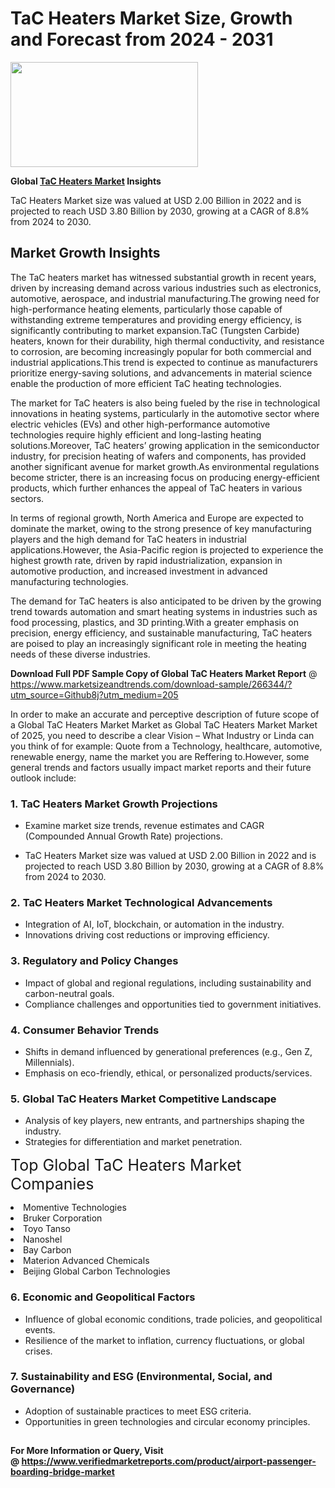 <H1>TaC Heaters Market Size, Growth and Forecast from 2024 - 2031</H1><img class="aligncenter size-medium wp-image-584254" src="https://thirdeyenews.in/wp-content/uploads/2024/09/Global-Market-Research-300x168.jpeg" alt="" width="300" height="168" /><p><strong>Global&nbsp;<a href="https://www.marketsizeandtrends.com/download-sample/266344/?utm_source=Github8j?utm_medium=205">TaC Heaters Market</a> Insights</strong></p><p>TaC Heaters Market size was valued at USD 2.00 Billion in 2022 and is projected to reach USD 3.80 Billion by 2030, growing at a CAGR of 8.8% from 2024 to 2030.</p><p><h2>Market Growth Insights</h2> <p>The TaC heaters market has witnessed substantial growth in recent years, driven by increasing demand across various industries such as electronics, automotive, aerospace, and industrial manufacturing.The growing need for high-performance heating elements, particularly those capable of withstanding extreme temperatures and providing energy efficiency, is significantly contributing to market expansion.TaC (Tungsten Carbide) heaters, known for their durability, high thermal conductivity, and resistance to corrosion, are becoming increasingly popular for both commercial and industrial applications.This trend is expected to continue as manufacturers prioritize energy-saving solutions, and advancements in material science enable the production of more efficient TaC heating technologies.</p> <p>The market for TaC heaters is also being fueled by the rise in technological innovations in heating systems, particularly in the automotive sector where electric vehicles (EVs) and other high-performance automotive technologies require highly efficient and long-lasting heating solutions.Moreover, TaC heaters’ growing application in the semiconductor industry, for precision heating of wafers and components, has provided another significant avenue for market growth.As environmental regulations become stricter, there is an increasing focus on producing energy-efficient products, which further enhances the appeal of TaC heaters in various sectors.</p> <p>In terms of regional growth, North America and Europe are expected to dominate the market, owing to the strong presence of key manufacturing players and the high demand for TaC heaters in industrial applications.However, the Asia-Pacific region is projected to experience the highest growth rate, driven by rapid industrialization, expansion in automotive production, and increased investment in advanced manufacturing technologies.</p> <p>The demand for TaC heaters is also anticipated to be driven by the growing trend towards automation and smart heating systems in industries such as food processing, plastics, and 3D printing.With a greater emphasis on precision, energy efficiency, and sustainable manufacturing, TaC heaters are poised to play an increasingly significant role in meeting the heating needs of these diverse industries.</p> <p><span class=""><strong>Download Full PDF Sample Copy of Global TaC Heaters Market Report</strong> @ <a href="https://www.marketsizeandtrends.com/download-sample/266344/?utm_source=Github8j?utm_medium=205" target="_blank">https://www.marketsizeandtrends.com/download-sample/266344/?utm_source=Github8j?utm_medium=205</a></span></p><p>In order to make an accurate and perceptive description of future scope of a Global&nbsp;TaC Heaters Market Market as Global&nbsp;TaC Heaters Market Market of 2025, you need to describe a clear Vision &ndash; What Industry or Linda can you think of for example: Quote from a Technology, healthcare, automotive, renewable energy, name the market you are Reffering to.However, some general trends and factors usually impact market reports and their future outlook include:</p><h3>1.&nbsp;<strong>TaC Heaters Market Growth Projections</strong></h3><ul><li>Examine market size trends, revenue estimates and CAGR (Compounded Annual Growth Rate) projections.</li><li><p>TaC Heaters Market size was valued at USD 2.00 Billion in 2022 and is projected to reach USD 3.80 Billion by 2030, growing at a CAGR of 8.8% from 2024 to 2030.</p></li></ul><h3>2.&nbsp;<strong>TaC Heaters Market Technological Advancements</strong></h3><ul><li>Integration of AI, IoT, blockchain, or automation in the industry.</li><li>Innovations driving cost reductions or improving efficiency.</li></ul><h3>3.&nbsp;<strong>Regulatory and Policy Changes</strong></h3><ul><li>Impact of global and regional regulations, including sustainability and carbon-neutral goals.</li><li>Compliance challenges and opportunities tied to government initiatives.</li></ul><h3>4.&nbsp;<strong>Consumer Behavior Trends</strong></h3><ul><li>Shifts in demand influenced by generational preferences (e.g., Gen Z, Millennials).</li><li>Emphasis on eco-friendly, ethical, or personalized products/services.</li></ul><h3>5.&nbsp;<strong>Global TaC Heaters Market Competitive Landscape</strong></h3><ul><li>Analysis of key players, new entrants, and partnerships shaping the industry.</li><li>Strategies for differentiation and market penetration.</li></ul><p data-pm-slice="1 1 []"><span style="color: inherit; font-family: inherit; font-size: 25px;">Top Global TaC Heaters Market Companies</span></p><div class="" data-test-id=""><p><li>Momentive Technologies</li><li> Bruker Corporation</li><li> Toyo Tanso</li><li> Nanoshel</li><li> Bay Carbon</li><li> Materion Advanced Chemicals</li><li> Beijing Global Carbon Technologies</li></p></div><h3>6.&nbsp;<strong>Economic and Geopolitical Factors</strong></h3><ul><li>Influence of global economic conditions, trade policies, and geopolitical events.</li><li>Resilience of the market to inflation, currency fluctuations, or global crises.</li></ul><h3>7.&nbsp;<strong>Sustainability and ESG (Environmental, Social, and Governance)</strong></h3><ul><li>Adoption of sustainable practices to meet ESG criteria.</li><li>Opportunities in green technologies and circular economy principles.</li></ul><h2><strong style="font-size: 14px;">For More Information or Query, Visit @&nbsp;</strong><a style="background-color: #ffffff; font-size: 14px;" href="https://www.marketsizeandtrends.com/report/tac-heaters-market/" target="_blank">https://www.verifiedmarketreports.com/product/airport-passenger-boarding-bridge-market</a></h2>